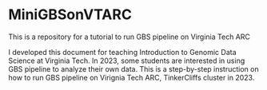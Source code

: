 # MiniGBSonVTARC
This is a repository for a tutorial to run GBS pipeline on Virginia Tech ARC

I developed this document for teaching Introduction to Genomic Data Science at Virginia Tech. In 2023, some students are interested in using GBS pipeline to analyze their own data. This is a step-by-step instruction on how to run GBS pipeline on Virignia Tech ARC, TinkerCliffs cluster in 2023.

